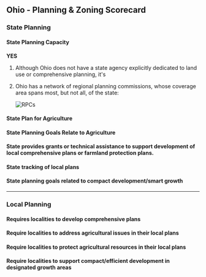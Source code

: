 ## Ohio - Planning & Zoning Scorecard

### State Planning

#### State Planning Capacity

**YES**

1.  Although Ohio does not have a state agency explicitly dedicated to land use or comprehensive planning, it's
2.  Ohio has a network of regional planning commissions, whose coverage area spans most, but not all, of the state:

    ![RPCs](http://regionalcouncils.org/images/stories/oarc_counties.jpg)

    

####  State Plan for Agriculture

#### State Planning Goals Relate to Agriculture

#### State provides grants or technical assistance to support development of local comprehensive plans or farmland protection plans.

#### State tracking of local plans

#### State planning goals related to compact development/smart growth

---

### Local Planning

#### Requires localities to develop comprehensive plans

#### Require localities to address agricultural issues in their local plans

#### Require localities to protect agricultural resources in their local plans

#### Require localities to support compact/efficient development in designated growth areas
